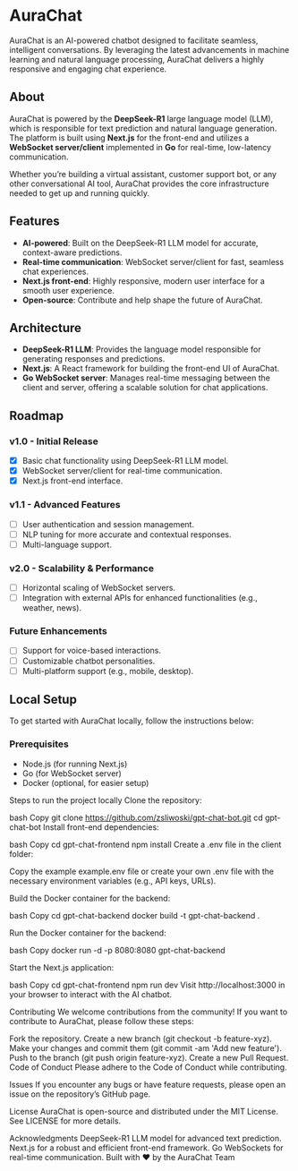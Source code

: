 # AuraChat

AuraChat is an AI-powered chatbot designed to facilitate seamless, intelligent conversations. By leveraging the latest advancements in machine learning and natural language processing, AuraChat delivers a highly responsive and engaging chat experience. 

## About

AuraChat is powered by the **DeepSeek-R1** large language model (LLM), which is responsible for text prediction and natural language generation. The platform is built using **Next.js** for the front-end and utilizes a **WebSocket server/client** implemented in **Go** for real-time, low-latency communication.

Whether you’re building a virtual assistant, customer support bot, or any other conversational AI tool, AuraChat provides the core infrastructure needed to get up and running quickly.

## Features

- **AI-powered**: Built on the DeepSeek-R1 LLM model for accurate, context-aware predictions.
- **Real-time communication**: WebSocket server/client for fast, seamless chat experiences.
- **Next.js front-end**: Highly responsive, modern user interface for a smooth user experience.
- **Open-source**: Contribute and help shape the future of AuraChat.

## Architecture

- **DeepSeek-R1 LLM**: Provides the language model responsible for generating responses and predictions.
- **Next.js**: A React framework for building the front-end UI of AuraChat.
- **Go WebSocket server**: Manages real-time messaging between the client and server, offering a scalable solution for chat applications.

## Roadmap

### v1.0 - Initial Release
- [x] Basic chat functionality using DeepSeek-R1 LLM model.
- [x] WebSocket server/client for real-time communication.
- [x] Next.js front-end interface.

### v1.1 - Advanced Features
- [ ] User authentication and session management.
- [ ] NLP tuning for more accurate and contextual responses.
- [ ] Multi-language support.

### v2.0 - Scalability & Performance
- [ ] Horizontal scaling of WebSocket servers.
- [ ] Integration with external APIs for enhanced functionalities (e.g., weather, news).

### Future Enhancements
- [ ] Support for voice-based interactions.
- [ ] Customizable chatbot personalities.
- [ ] Multi-platform support (e.g., mobile, desktop).

## Local Setup

To get started with AuraChat locally, follow the instructions below:

### Prerequisites
- Node.js (for running Next.js)
- Go (for WebSocket server)
- Docker (optional, for easier setup)

Steps to run the project locally
Clone the repository:

bash
Copy
git clone https://github.com/zsliwoski/gpt-chat-bot.git
cd gpt-chat-bot
Install front-end dependencies:

bash
Copy
cd gpt-chat-frontend
npm install
Create a .env file in the client folder:

Copy the example example.env file or create your own .env file with the necessary environment variables (e.g., API keys, URLs).

Build the Docker container for the backend:

bash
Copy
cd gpt-chat-backend
docker build -t gpt-chat-backend .

Run the Docker container for the backend:

bash
Copy
docker run -d -p 8080:8080 gpt-chat-backend

Start the Next.js application:

bash
Copy
cd gpt-chat-frontend
npm run dev
Visit http://localhost:3000 in your browser to interact with the AI chatbot.

Contributing
We welcome contributions from the community! If you want to contribute to AuraChat, please follow these steps:

Fork the repository.
Create a new branch (git checkout -b feature-xyz).
Make your changes and commit them (git commit -am 'Add new feature').
Push to the branch (git push origin feature-xyz).
Create a new Pull Request.
Code of Conduct
Please adhere to the Code of Conduct while contributing.

Issues
If you encounter any bugs or have feature requests, please open an issue on the repository’s GitHub page.

License
AuraChat is open-source and distributed under the MIT License. See LICENSE for more details.

Acknowledgments
DeepSeek-R1 LLM model for advanced text prediction.
Next.js for a robust and efficient front-end framework.
Go WebSockets for real-time communication.
Built with ❤️ by the AuraChat Team